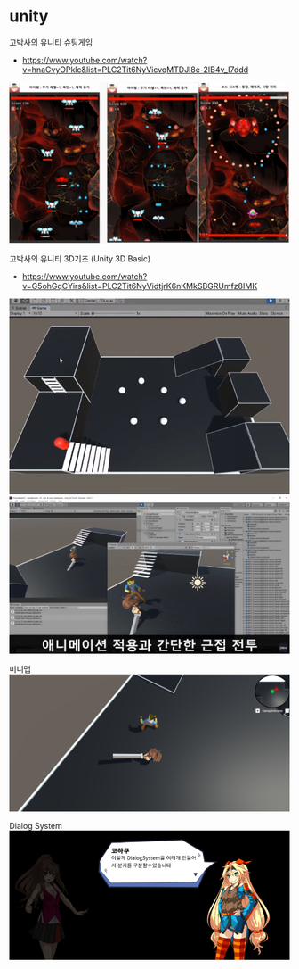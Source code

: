 # unity


고박사의 유니티 슈팅게임
+ https://www.youtube.com/watch?v=hnaCvyOPklc&list=PLC2Tit6NyVicvqMTDJl8e-2IB4v_I7ddd


![Shooting](https://github.com/gmake20/unity/blob/main/pds/images/gobaksa_shooting.png?raw=true)

고박사의 유니티 3D기초 (Unity 3D Basic)
+ https://www.youtube.com/watch?v=G5ohGqCYirs&list=PLC2Tit6NyVidtjrK6nKMkSBGRUmfz8IMK

![3d_1](https://github.com/gmake20/unity/blob/main/pds/images/gobaksa_3d_1.png?raw=true)
![3d_2](https://github.com/gmake20/unity/blob/main/pds/images/gobaksa_3d_2.png?raw=true)

미니맵
![3d_minimap](https://github.com/gmake20/unity/blob/main/pds/images/gobaksa_3d_minimap.png?raw=true)

Dialog System
![3d_minimap](https://github.com/gmake20/unity/blob/main/pds/images/dialog_system.png?raw=true)

